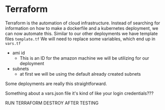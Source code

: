 # Terraform
Terraform is the automation of cloud infrastructure. 
Instead of searching for information on how to make a dockerfile and a kubernetes deployment, we can now automate this. 
Similar to our other deployments we have template files `template.tf` 
We will need to replace some variables, which end up in `vars.tf`
* ami id
    * This is an ID for the amazon machine we will be utilizing for our deployment
* subnets
    * at first we will be using the default already created subnets

Some deployments are really this straightforward.


Something about a vars.json file
it's kind of like your login credentials???

RUN TERRAFORM DESTROY AFTER TESTING
